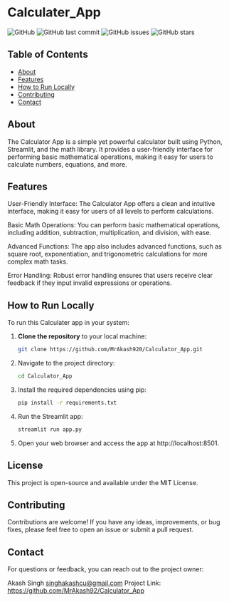 # Calculater_App

![GitHub](https://img.shields.io/github/license/MrAkash920/Calculator_App)
![GitHub last commit](https://img.shields.io/github/last-commit/MrAkash920/Calculator_App)
![GitHub issues](https://img.shields.io/github/issues/MrAkash920/Calculator_App)
![GitHub stars](https://img.shields.io/github/stars/MrAkash920/Calculator_App?style=social)


## Table of Contents
- [About](#about)
- [Features](#features)
- [How to Run Locally](#how-to-run-locally)
- [Contributing](#contributing)
- [Contact](#contact)

## About

The Calculator App is a simple yet powerful calculator built using Python, Streamlit, and the math library. It provides a user-friendly interface for performing basic mathematical operations, making it easy for users to calculate numbers, equations, and more.

## Features

User-Friendly Interface: The Calculator App offers a clean and intuitive interface, making it easy for users of all levels to perform calculations.

Basic Math Operations: You can perform basic mathematical operations, including addition, subtraction, multiplication, and division, with ease.

Advanced Functions: The app also includes advanced functions, such as square root, exponentiation, and trigonometric calculations for more complex math tasks.

Error Handling: Robust error handling ensures that users receive clear feedback if they input invalid expressions or operations.


## How to Run Locally

To run this Calculater app in your system:

1. **Clone the repository** to your local machine:

   ```bash
   git clone https://github.com/MrAkash920/Calculator_App.git
2. Navigate to the project directory:

    ```bash
    cd Calculator_App
3. Install the required dependencies using pip:

    ```bash
    pip install -r requirements.txt
4. Run the Streamlit app:

   ```bash
   streamlit run app.py
5. Open your web browser and access the app at http://localhost:8501.

## License

This project is open-source and available under the MIT License.

## Contributing

Contributions are welcome! If you have any ideas, improvements, or bug fixes, please feel free to open an issue or submit a pull request.

## Contact

For questions or feedback, you can reach out to the project owner:

Akash Singh
singhakashcu@gmail.com
Project Link: https://github.com/MrAkash92/Calculator_App

